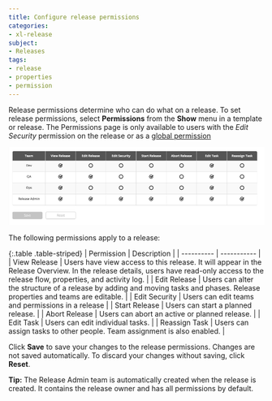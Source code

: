 ```yaml
---
title: Configure release permissions
categories:
- xl-release
subject:
- Releases
tags:
- release
- properties
- permission
---
```


Release permissions determine who can do what on a release. To set release permissions, select **Permissions** from the **Show** menu in a template or release. The Permissions page is only available to users with the *Edit Security* permission on the release or as a [global permission](/xl-release/how-to/configure-xl-release-permissions.html)

![Release Permissions](../images/release-permissions.png)

The following permissions apply to a release:

{:.table .table-striped}
| Permission | Description |
| ---------- | ----------- |
| View Release | Users have view access to this release. It will appear in the Release Overview. In the release details, users have read-only access to the release flow, properties, and activity log. |
| Edit Release | Users can alter the structure of a release by adding and moving tasks and phases. Release properties and teams are editable. |
| Edit Security | Users can edit teams and permissions in a release |
| Start Release | Users can start a planned release. |
| Abort Release | Users can abort an active or planned release. |
| Edit Task | Users can edit individual tasks. |
| Reassign Task | Users can assign tasks to other people. Team assignment is also enabled. |

Click **Save** to save your changes to the release permissions. Changes are not saved automatically. To discard your changes without saving, click **Reset**.

**Tip:** The Release Admin team is automatically created when the release is created. It contains the release owner and has all permissions by default.
